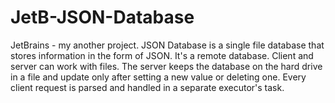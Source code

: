 # JetB-JSON-Database
JetBrains - my another project.
JSON Database is a single file database that stores information in the form of JSON.
It's a remote database. Client and server can work with files.
The server keeps the database on the hard drive in a file and update only after setting a new value or deleting one.
Every client request is parsed and handled in a separate executor's task.
